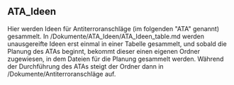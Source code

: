 ## ATA_Ideen

Hier werden Ideen für Antiterroranschläge (im folgenden "ATA" genannt) gesammelt.
In /Dokumente/ATA_Ideen/ATA_Ideen_table.md werden unausgereifte Ideen erst einmal in einer Tabelle gesammelt, und sobald die Planung des ATAs beginnt, bekommt dieser einen eigenen Ordner zugewiesen, in dem Dateien für die Planung gesammelt werden.
Während der Durchführung des ATAs steigt der Ordner dann in /Dokumente/Antiterroranschläge auf.
